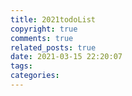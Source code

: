 ```yaml
---
title: 2021todoList
copyright: true
comments: true
related_posts: true
date: 2021-03-15 22:20:07
tags:
categories:
---
```

